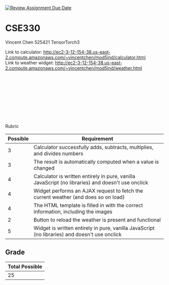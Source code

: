 [![Review Assignment Due Date](https://classroom.github.com/assets/deadline-readme-button-22041afd0340ce965d47ae6ef1cefeee28c7c493a6346c4f15d667ab976d596c.svg)](https://classroom.github.com/a/njpLfmOJ)
# CSE330
Vincent Chen 525421 TensorTorch3
<br>

Link to calculator: http://ec2-3-12-154-38.us-east-2.compute.amazonaws.com/~vincentchen/mod5ind/calculator.html
<br>
Link to weather widget: http://ec2-3-12-154-38.us-east-2.compute.amazonaws.com/~vincentchen/mod5ind/weather.html

<br><br><br><br><br><br><br><br><br>
Rubric


| Possible | Requirement                                                                                       | 
|----------|---------------------------------------------------------------------------------------------------|
| 3        | Calculator successfully adds, subtracts, multiplies, and divides numbers                          |
| 3        | The result is automatically computed when a value is changed                                      |
| 4        | Calculator is written entirely in pure, vanilla JavaScript (no libraries) and doesn't use onclick |
| 4        | Widget performs an AJAX request to fetch the current weather (and does so on load)                |
| 4        | The HTML template is filled in with the correct information, including the images                 |
| 2        | Button to reload the weather is present and functional                                            |
| 5        | Widget is written entirely in pure, vanilla JavaScript (no libraries) and doesn't use onclick     |


## Grade

| Total Possible |
| -------------- |
| 25             |
